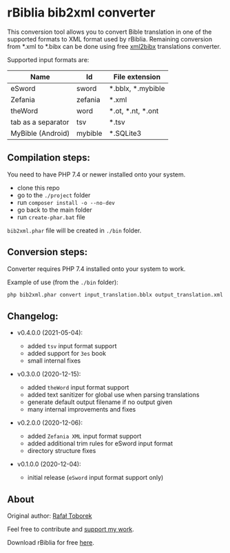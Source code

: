 rBiblia bib2xml converter
=========================

This conversion tool allows you to convert Bible translation in one of the supported formats to XML format used by rBiblia. Remaining conversion from *.xml to *.bibx can be done using free [xml2bibx](https://github.com/rBiblia/xml2bibx) translations converter.

Supported input formats are:

Name               | Id      | File extension
-------------------|---------|---------------
eSword             | sword   | *.bblx, *.mybible
Zefania            | zefania | *.xml
theWord            | word    | *.ot, *.nt, *.ont
tab as a separator | tsv     | *.tsv
MyBible (Android)  | mybible | *.SQLite3 

Compilation steps:
-------------------

You need to have PHP 7.4 or newer installed onto your system.

- clone this repo
- go to the `./project` folder
- run `composer install -o --no-dev`
- go back to the main folder
- run `create-phar.bat` file

`bib2xml.phar` file will be created in `./bin` folder.

Conversion steps:
-----------------

Converter requires PHP 7.4 installed onto your system to work.

Example of use (from the `./bin` folder):

```cmd
php bib2xml.phar convert input_translation.bblx output_translation.xml sword
```

Changelog:
----------

* v0.4.0.0 (2021-05-04):
    - added `tsv` input format support
	- added support for `3es` book
    - small internal fixes
    
* v0.3.0.0 (2020-12-15):
    - added `theWord` input format support
    - added text sanitizer for global use when parsing translations
    - generate default output filename if no output given
    - many internal improvements and fixes

* v0.2.0.0 (2020-12-06):
    - added `Zefania XML` input format support
    - added additional trim rules for eSword input format
    - directory structure fixes

* v0.1.0.0 (2020-12-04):
    - initial release (`eSword` input format support only)

About
-----

Original author: [Rafał Toborek](https://kontakt.toborek.info)

Feel free to contribute and [support my work](https://rbiblia.toborek.info/donation/).

Download rBiblia for free [here](https://rbiblia.toborek.info/en-US/).
